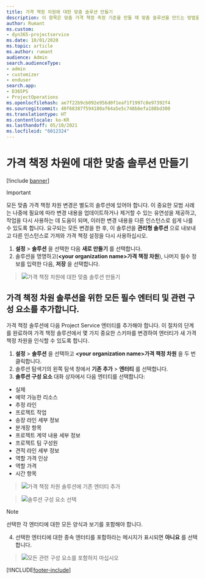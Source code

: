 ```yaml
---
title: 가격 책정 차원에 대한 맞춤 솔루션 만들기
description: 이 항목은 맞춤 가격 책정 측정 기준을 만들 때 맞춤 솔루션을 만드는 방법을 설명합니다.
author: Rumant
ms.custom:
- dyn365-projectservice
ms.date: 10/01/2020
ms.topic: article
ms.author: rumant
audience: Admin
search.audienceType:
- admin
- customizer
- enduser
search.app:
- D365PS
- ProjectOperations
ms.openlocfilehash: ae7f22b9cb092e956d0f1eaf1f1997c8e97392f4
ms.sourcegitcommit: 40f68387f594180af64a5e5c748b6efa188bd300
ms.translationtype: HT
ms.contentlocale: ko-KR
ms.lasthandoff: 05/10/2021
ms.locfileid: "6012324"
---
```

# <a name="create-custom-solutions-for-pricing-dimensions"></a>가격 책정 차원에 대한 맞춤 솔루션 만들기

[!include [banner](../includes/psa-now-project-operations.md)]

> [!IMPORTANT]
> 모든 맞춤 가격 책정 차원 변경은 별도의 솔루션에 있어야 합니다. 이 중요한 모범 사례는 나중에 필요에 따라 변경 내용을 업데이트하거나 제거할 수 있는 유연성을 제공하고, 작업을 다시 사용하는 데 도움이 되며, 이러한 변경 내용을 다른 인스턴스로 쉽게 나를 수 있도록 합니다. 요구되는 모든 변경을 한 후, 이 솔루션을 **관리형 솔루션** 으로 내보내고 다른 인스턴스로 가져와 가격 책정 설정을 다시 사용하십시오.

1. **설정** > **솔루션** 을 선택한 다음 **새로 만들기** 를 선택합니다. 
2. 솔루션을 명명하고(**\<your organization name>가격 책정 차원**), 나머지 필수 정보를 입력한 다음, **저장** 을 선택합니다.

> ![가격 책정 차원에 대한 맞춤 솔루션 만들기](media/Creation-of-custom-pricing-dimension-solution.PNG)
  
## <a name="add-all-required-entities-and-related-components-to-the-pricing-dimension-solution"></a>가격 책정 차원 솔루션을 위한 모든 필수 엔터티 및 관련 구성 요소를 추가합니다.
가격 책정 솔루션에 다음 Project Service 엔터티를 추가해야 합니다. 이 절차의 단계를 완료하여 가격 책정 솔루션에서 몇 가지 중요한 스키마를 변경하여 엔터티가 새 가격 책정 차원을 인식할 수 있도록 합니다.

1. **설정** > **솔루션** 을 선택하고 **\<your organization name>가격 책정 차원** 을 두 번 클릭합니다. 
2. 솔루션 탐색기의 왼쪽 탐색 창에서 **기존 추가** > **엔터티** 를 선택합니다.
3. **솔루션 구성 요소** 대화 상자에서 다음 엔터티를 선택합니다:

- 실제
- 예약 가능한 리소스
- 추정 라인
- 프로젝트 작업
- 송장 라인 세부 정보
- 분개장 항목
- 프로젝트 계약 내용 세부 정보
- 프로젝트 팀 구성원
- 견적 라인 세부 정보
- 역할 가격 인상
- 역할 가격 
- 시간 항목 

> ![가격 책정 차원 솔루션에 기존 엔터티 추가](media/Existing-entities-to-PD-solution.png)

> ![솔루션 구성 요소 선택](media/Dimension-Components.png)

> [!NOTE]
> 선택한 각 엔터티에 대한 모든 양식과 보기를 포함해야 합니다.

4. 선택한 엔터티에 대한 종속 엔터티를 포함하라는 메시지가 표시되면 **아니요** 를 선택합니다.

> ![모든 관련 구성 요소를 포함하지 마십시오](media/Do-not-include-required.png)




[!INCLUDE[footer-include](../includes/footer-banner.md)]
